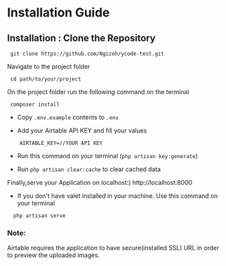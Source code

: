 # Installation Guide
## Installation : Clone the Repository

```
 git clone https://github.com/Ngizeh/ycode-test.git

```

Navigate to the project folder

```
 cd path/to/your/project
```

On the project folder run the following command on the terminal

```
 composer install
```

- Copy `.env.example` contents to `.env` 

- Add your Airtable API KEY and fill your values

```
    AIRTABLE_KEY=//YOUR API KEY
```

- Run this command on your terminal
(`php artisan key:generate`)

- Run `php artisan clear:cache` to clear cached data

Finally,serve your Application on localhost:) http://localhost:8000
- If you don't have valet installed in your machine. Use this command on your terminal
```
  php artisan serve
```

### Note:
Airtable requires the application to have secure(installed SSL) URL in order to preview the uploaded images.
